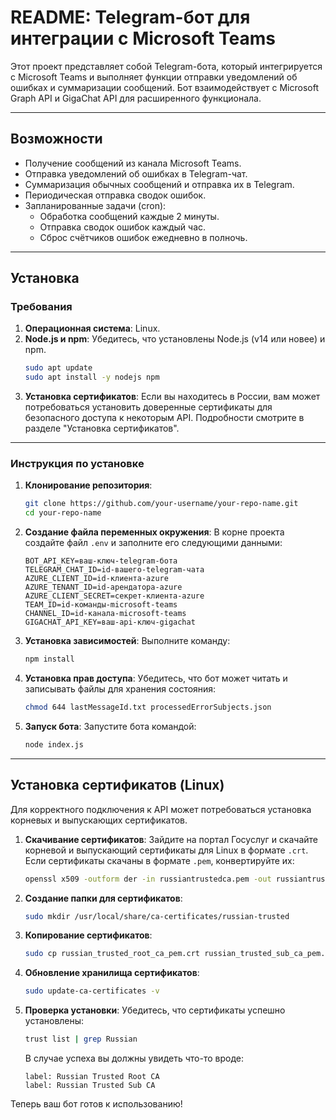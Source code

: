 # README: Telegram-бот для интеграции с Microsoft Teams

Этот проект представляет собой Telegram-бота, который интегрируется с Microsoft Teams и выполняет функции отправки уведомлений об ошибках и суммаризации сообщений. Бот взаимодействует с Microsoft Graph API и GigaChat API для расширенного функционала.

---

## Возможности
- Получение сообщений из канала Microsoft Teams.
- Отправка уведомлений об ошибках в Telegram-чат.
- Суммаризация обычных сообщений и отправка их в Telegram.
- Периодическая отправка сводок ошибок.
- Запланированные задачи (cron):
  - Обработка сообщений каждые 2 минуты.
  - Отправка сводок ошибок каждый час.
  - Сброс счётчиков ошибок ежедневно в полночь.

---

## Установка

### Требования
1. **Операционная система**: Linux.
2. **Node.js и npm**: Убедитесь, что установлены Node.js (v14 или новее) и npm.
   ```bash
   sudo apt update
   sudo apt install -y nodejs npm
   ```
3. **Установка сертификатов**:
   Если вы находитесь в России, вам может потребоваться установить доверенные сертификаты для безопасного доступа к некоторым API. Подробности смотрите в разделе "Установка сертификатов".

---

### Инструкция по установке
1. **Клонирование репозитория**:
   ```bash
   git clone https://github.com/your-username/your-repo-name.git
   cd your-repo-name
   ```

2. **Создание файла переменных окружения**:
   В корне проекта создайте файл `.env` и заполните его следующими данными:
   ```
   BOT_API_KEY=ваш-ключ-telegram-бота
   TELEGRAM_CHAT_ID=id-вашего-telegram-чата
   AZURE_CLIENT_ID=id-клиента-azure
   AZURE_TENANT_ID=id-арендатора-azure
   AZURE_CLIENT_SECRET=секрет-клиента-azure
   TEAM_ID=id-команды-microsoft-teams
   CHANNEL_ID=id-канала-microsoft-teams
   GIGACHAT_API_KEY=ваш-api-ключ-gigachat
   ```

3. **Установка зависимостей**:
   Выполните команду:
   ```bash
   npm install
   ```

4. **Установка прав доступа**:
   Убедитесь, что бот может читать и записывать файлы для хранения состояния:
   ```bash
   chmod 644 lastMessageId.txt processedErrorSubjects.json
   ```

5. **Запуск бота**:
   Запустите бота командой:
   ```bash
   node index.js
   ```

---

## Установка сертификатов (Linux)
Для корректного подключения к API может потребоваться установка корневых и выпускающих сертификатов.

1. **Скачивание сертификатов**:
   Зайдите на портал Госуслуг и скачайте корневой и выпускающий сертификаты для Linux в формате `.crt`. Если сертификаты скачаны в формате `.pem`, конвертируйте их:
   ```bash
   openssl x509 -outform der -in russiantrustedca.pem -out russiantrustedca.crt
   ```

2. **Создание папки для сертификатов**:
   ```bash
   sudo mkdir /usr/local/share/ca-certificates/russian-trusted
   ```

3. **Копирование сертификатов**:
   ```bash
   sudo cp russian_trusted_root_ca_pem.crt russian_trusted_sub_ca_pem.crt /usr/local/share/ca-certificates/russian-trusted
   ```

4. **Обновление хранилища сертификатов**:
   ```bash
   sudo update-ca-certificates -v
   ```

5. **Проверка установки**:
   Убедитесь, что сертификаты успешно установлены:
   ```bash
   trust list | grep Russian
   ```

   В случае успеха вы должны увидеть что-то вроде:
   ```
   label: Russian Trusted Root CA
   label: Russian Trusted Sub CA
   ```

Теперь ваш бот готов к использованию!
